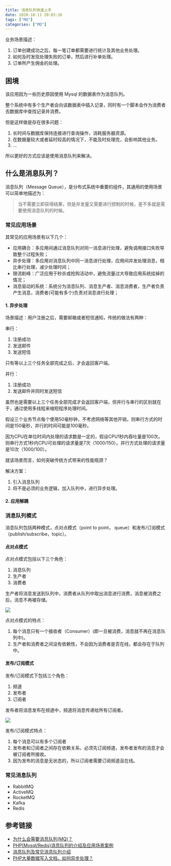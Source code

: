 ```yaml
---
title: 消息队列快速上手
date: 2020-10-11 20:03:16
tags: ["MQ"]
categories: ["MQ"]
---
```


业务场景描述：
1. 订单创建成功之后，每一笔订单都需要进行统计及其他业务处理。
2. 如何及时发现处理失败的订单，然后进行补单处理。
3. 订单所产生佣金的处理。

<!-- more -->

## 困境
该应用因为一些历史原因使用 Mysql 的数据表作为消息队列。

整个系统中有多个生产者会向该数据表中插入记录，同时有一个脚本会作为消费者去数据库中查找记录并消费。

但是这样做是存在很多问题：
1. 长时间与数据库保持连接进行查询操作，消耗服务器资源。
2. 在数据量较大或者延时较高的情况下，不能及时处理完，会影响其他业务。
3. ...

所以更好的方式应该是使用消息队列来解决。

## 什么是消息队列？

消息队列（Message Queue），是分布式系统中重要的组件，其通用的使用场景可以简单地描述为：

> 当不需要立即获得结果，但是并发量又需要进行控制的时候，差不多就是需要使用消息队列的时候。

### 常见应用场景

其常见的应用场景有以下几个：
* 应用耦合：多应用间通过消息队列对同一消息进行处理，避免调用接口失败导致整个过程失败；
* 异步处理：多应用对消息队列中同一消息进行处理，应用间并发处理消息，相比串行处理，减少处理时间；
* 限流削峰：广泛应用于秒杀或抢购活动中，避免流量过大导致应用系统挂掉的情况；
* 消息驱动的系统：系统分为消息队列、消息生产者、消息消费者，生产者负责产生消息，消费者(可能有多个)负责对消息进行处理；

#### 1. 异步处理
场景描述：用户注册之后，需要邮箱或者短信通知，传统的做法有两种：

串行：
1. 注册成功
2. 发送邮件
3. 发送短信

只有等以上三个任务全部完成之后，才会返回客户端。

并行：
1. 注册成功
2. 发送邮件并同时发送短信

虽然也是需要以上三个任务全部完成才会返回客户端，但并行与串行的区别就在于，通过使用多线程来缩短程序处理时间。

假设三个业务节点每个使用50毫秒钟，不考虑网络等其他开销，则串行方式的时间是150毫秒，并行的时间可能是100毫秒。

因为CPU在单位时间内处理的请求数是一定的，假设CPU1秒内吞吐量是100次。则串行方式1秒内CPU可处理的请求量是7次（1000/150）。并行方式处理的请求量是10次（1000/100）。

就该场景而言，如何突破传统方式带来的性能瓶颈？

解决方案：
1. 引入消息队列
2. 将不是必须的业务逻辑，加入队列中，进行异步处理。

#### 2. 应用解耦

### 消息队列模式
消息队列包括两种模式，点对点模式（point to point， queue）和发布/订阅模式（publish/subscribe，topic）。

#### 点对点模式
点对点模式包括以下三个角色：
1. 消息队列
2. 生产者
3. 消费者

生产者将消息发送到队列中，消费者从队列中取出消息进行消费，消息被消费之后，消息不再被存储。

![](https://cdn.jsdelivr.net/gh/0xAiKang/CDN/blog/images/20201009193326.png)

点对点模式的特点：
1. 每个消息只有一个接收者（Consumer）(即一旦被消费，消息就不再在消息队列中)。
2. 生产者和消费者之间没有依赖性，不会因为消费者是否在线，都会存在于队列中。

#### 发布/订阅模式

发布/订阅模式下包括三个角色：
1. 频道
2. 发布者
3. 订阅者

发布者将消息发布在频道中，频道将消息传递给所有订阅者。

![](https://cdn.jsdelivr.net/gh/0xAiKang/CDN/blog/images/20201009193341.png)

发布/订阅模式特点：
1. 每个消息可以有多个订阅者
2. 发布者和订阅者之间存在依赖关系，必须先订阅频道，发布者发布的消息才会被订阅者所接收。
3. 因为发布的消息是无状态的，所以订阅者需要订阅频道且在线。

### 常见消息队列
* RabbitMQ
* ActiveMQ
* RocketMQ
* Kafka
* Redis

## 参考链接
* [为什么会需要消息队列(MQ)？](https://www.cnblogs.com/centos2017/p/10451411.html)
* [PHP(Mysql/Redis)消息队列的介绍及应用场景案例](https://www.cnblogs.com/wt645631686/p/8243438.html)
* [消息队列及常见消息队列介绍](https://cloud.tencent.com/developer/article/1006035)
* [PHP大量数据写入文档，如何异步处理？](https://segmentfault.com/q/1010000021533696)